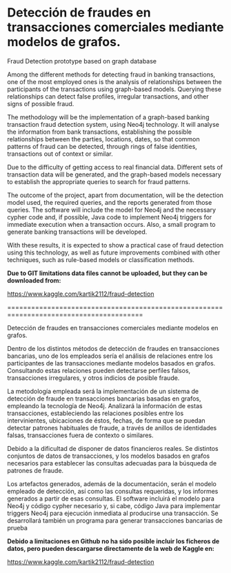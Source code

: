 # Detección de fraudes en transacciones comerciales mediante modelos de grafos.

Fraud Detection prototype based on graph database

Among the different methods for detecting fraud in banking transactions, one of the most employed ones is the analysis of relationships between the participants of the transactions using graph-based models. Querying these relationships can detect false profiles, irregular transactions, and other signs of possible fraud.

The methodology will be the implementation of a graph-based banking transaction fraud detection system, using Neo4j technology. It will analyse the information from bank transactions, establishing the possible relationships between the parties, locations, dates, so that common patterns of fraud can be detected, through rings of false identities, transactions out of context or similar.

Due to the difficulty of getting access to real financial data. Different sets of transaction data will be generated, and the graph-based models necessary to establish the appropriate queries to search for fraud patterns.

The outcome of the project, apart from documentation, will be the detection model used, the required queries, and the reports generated from those queries. The software will include the model for Neo4j and the necessary cypher code and, if possible, Java code to implement Neo4j triggers for immediate execution when a transaction occurs. Also, a small program to generate banking transactions will be developed.

With these results, it is expected to show a practical case of fraud detection using this technology, as well as future improvements combined with other techniques, such as rule-based models or classification methods.

**Due to GIT limitations data files cannot be uploaded, but they can be downloaded from:**

[https://www.kaggle.com/kartik2112/fraud-detection
](url)

========================================================================================

Detección de fraudes en transacciones comerciales mediante modelos en grafos.

Dentro de los distintos métodos de detección de fraudes en transacciones bancarias, uno de los empleados sería el análisis de relaciones entre los participantes de las transacciones mediante modelos basados en grafos. Consultando estas relaciones pueden detectarse perfiles falsos, transacciones irregulares, y otros indicios de posible fraude.

La metodología empleada será la implementación de un sistema de detección de fraude en transacciones bancarias basadas en grafos, empleando la tecnología de Neo4j. Analizará la información de estas transacciones, estableciendo las relaciones posibles entre los intervinientes, ubicaciones de éstos, fechas, de forma que se puedan detectar patrones habituales de fraude, a través de anillos de identidades falsas, transacciones fuera de contexto o similares.

Debido a la dificultad de disponer de datos financieros reales. Se  distintos conjuntos de datos de transacciones, y los modelos basados en grafos necesarios para establecer las consultas adecuadas para la búsqueda de patrones de fraude. 

Los artefactos generados, además de la documentación, serán el modelo empleado de detección, así como las consultas requeridas, y los informes generados a partir de esas consultas. El software incluirá el modelo para Neo4j y código cypher necesario y, si cabe, código Java para implementar triggers Neo4j para ejecución inmediata al producirse una transacción. Se desarrollará también un programa para generar transacciones bancarias de prueba

**Debido a limitaciones en Github no ha sido posible incluir los ficheros de datos, pero pueden descargarse directamente de la web de Kaggle en:**

[https://www.kaggle.com/kartik2112/fraud-detection
](url)


